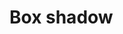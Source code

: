 <script setup>
import CdxDocsTokensTable from '../../src/components/tokens/TokensTable.vue';
import tokens from '@wikimedia/codex-design-tokens/dist/index.json';
</script>

# Box shadow

<cdx-docs-tokens-table
	:tokens="tokens['box-shadow']"
	token-demo="CdxDocsBoxShadowDemo"
	css-property="box-shadow"
/>
